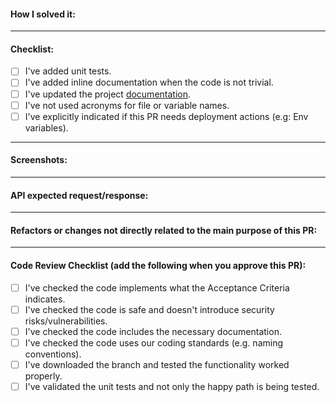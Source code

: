 #### How I solved it:

---

#### Checklist:

- [ ] I've added unit tests.
- [ ] I've added inline documentation when the code is not trivial.
- [ ] I've updated the project [documentation](https://github.com/owu-uy/owu/blob/production/readme.md).
- [ ] I've not used acronyms for file or variable names.
- [ ] I've explicitly indicated if this PR needs deployment actions (e.g: Env variables).

---

#### Screenshots:

---

#### API expected request/response:

---

#### Refactors or changes not directly related to the main purpose of this PR:

---

#### Code Review Checklist (add the following when you approve this PR):

- [ ] I've checked the code implements what the Acceptance Criteria indicates.
- [ ] I've checked the code is safe and doesn't introduce security risks/vulnerabilities.
- [ ] I've checked the code includes the necessary documentation.
- [ ] I've checked the code uses our coding standards (e.g. naming conventions).
- [ ] I've downloaded the branch and tested the functionality worked properly.
- [ ] I've validated the unit tests and not only the happy path is being tested.

